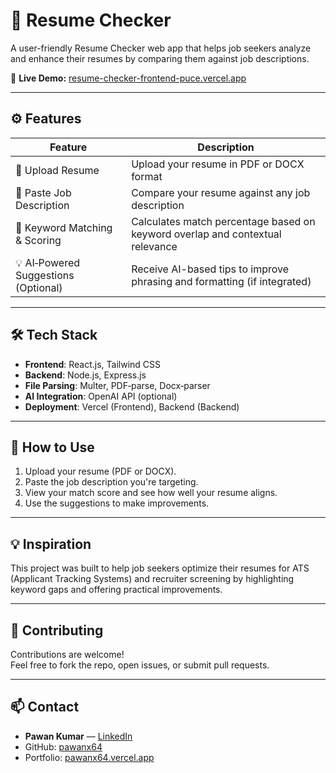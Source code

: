 # 📝 Resume Checker

A user-friendly Resume Checker web app that helps job seekers analyze and enhance their resumes by comparing them against job descriptions.

🔗 **Live Demo:** [resume-checker-frontend-puce.vercel.app](https://resume-checker-frontend-puce.vercel.app/)

---

## ⚙️ Features

| Feature                               | Description                                                                          |
|---------------------------------------|--------------------------------------------------------------------------------------|
| 📂 Upload Resume                      | Upload your resume in PDF or DOCX format                                            |
| 📝 Paste Job Description              | Compare your resume against any job description                                     |
| 🧠 Keyword Matching & Scoring         | Calculates match percentage based on keyword overlap and contextual relevance       |
| 💡 AI‑Powered Suggestions (Optional)  | Receive AI-based tips to improve phrasing and formatting (if integrated)            |

---

## 🛠️ Tech Stack

- **Frontend**: React.js, Tailwind CSS  
- **Backend**: Node.js, Express.js  
- **File Parsing**: Multer, PDF‑parse, Docx‑parser  
- **AI Integration**: OpenAI API (optional)  
- **Deployment**: Vercel (Frontend), Backend (Backend)

---

## 🧪 How to Use

1. Upload your resume (PDF or DOCX).
2. Paste the job description you're targeting.
3. View your match score and see how well your resume aligns.
4. Use the suggestions to make improvements.

---

## 💡 Inspiration

This project was built to help job seekers optimize their resumes for ATS (Applicant Tracking Systems) and recruiter screening by highlighting keyword gaps and offering practical improvements.

---

## 💬 Contributing

Contributions are welcome!  
Feel free to fork the repo, open issues, or submit pull requests.

---

## 📫 Contact

- **Pawan Kumar** — [LinkedIn](https://linkedin.com/in/pawankumarnov5/)  
- GitHub: [pawanx64](https://github.com/pawanx64)  
- Portfolio: [pawanx64.vercel.app](https://pawanx64.vercel.app/)
